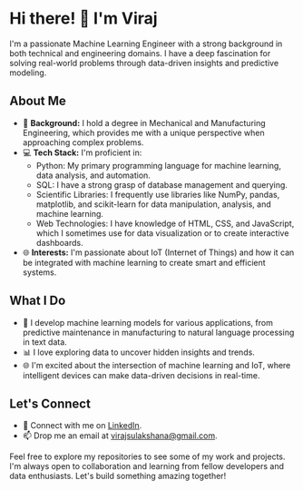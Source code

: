 # Hi there! 👋 I'm Viraj

I'm a passionate Machine Learning Engineer with a strong background in both technical and engineering domains. I have a deep fascination for solving real-world problems through data-driven insights and predictive modeling.

## About Me

- 🔬 **Background:** I hold a degree in Mechanical and Manufacturing Engineering, which provides me with a unique perspective when approaching complex problems.
- 💻 **Tech Stack:** I'm proficient in:
  - Python: My primary programming language for machine learning, data analysis, and automation.
  - SQL: I have a strong grasp of database management and querying.
  - Scientific Libraries: I frequently use libraries like NumPy, pandas, matplotlib, and scikit-learn for data manipulation, analysis, and machine learning.
  - Web Technologies: I have knowledge of HTML, CSS, and JavaScript, which I sometimes use for data visualization or to create interactive dashboards.
- 🌐 **Interests:** I'm passionate about IoT (Internet of Things) and how it can be integrated with machine learning to create smart and efficient systems.

## What I Do

- 🤖 I develop machine learning models for various applications, from predictive maintenance in manufacturing to natural language processing in text data.
- 📊 I love exploring data to uncover hidden insights and trends.
- 🌐 I'm excited about the intersection of machine learning and IoT, where intelligent devices can make data-driven decisions in real-time.

## Let's Connect

- 🔗 Connect with me on [LinkedIn](https://www.linkedin.com/in/viraj-sulakshana).
- 📫 Drop me an email at virajsulakshana@gmail.com.

Feel free to explore my repositories to see some of my work and projects. I'm always open to collaboration and learning from fellow developers and data enthusiasts. Let's build something amazing together!
